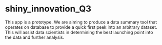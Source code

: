 # shiny_innovation_Q3

This app is a prototype.
We are aiming to produce a data summary tool that operates on database to provide a quick first peek into an arbitrary dataset.
This will assist data scientists in determining the best launching point into the data and further analysis.
